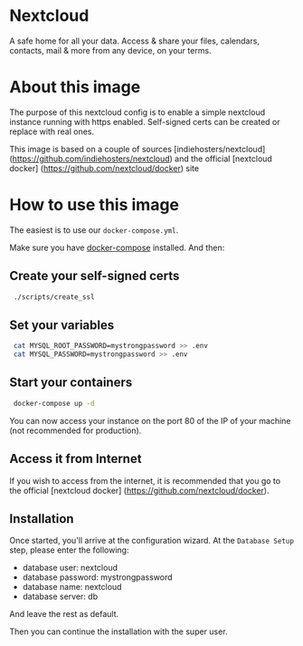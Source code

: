 # Nextcloud

A safe home for all your data. Access & share your files, calendars, contacts, mail & more from any device, on your terms.

# About this image

The purpose of this nextcloud config is to enable a simple nextcloud instance running with https enabled. Self-signed certs can be created or replace with real ones.

This image is based on a couple of sources [indiehosters/nextcloud] (https://github.com/indiehosters/nextcloud) and the official [nextcloud docker] (https://github.com/nextcloud/docker) site

# How to use this image

The easiest is to use our `docker-compose.yml`.

Make sure you have [docker-compose](http://docs.docker.com/compose/install/) installed. And then:

## Create your self-signed certs
````bash
 ./scripts/create_ssl
````

## Set your variables
````bash
 cat MYSQL_ROOT_PASSWORD=mystrongpassword >> .env
 cat MYSQL_PASSWORD=mystrongpassword >> .env
````

## Start your containers
````bash
 docker-compose up -d
````

You can now access your instance on the port 80 of the IP of your machine (not recommended for production).

## Access it from Internet

If you wish to access from the internet, it is recommended that you go to the official [nextcloud docker] (https://github.com/nextcloud/docker).

## Installation

Once started, you'll arrive at the configuration wizard.
At the `Database Setup` step, please enter the following:

  -  database user: nextcloud
  -  database password: mystrongpassword
  -  database name: nextcloud 
  -  database server: db
 
And leave the rest as default.

Then you can continue the installation with the super user.
